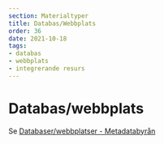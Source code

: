```yaml
---
section: Materialtyper
title: Databas/Webbplats
order: 36
date: 2021-10-18
tags:
- databas
- webbplats
- integrerande resurs
--- 
```


# Databas/webbplats

Se [Databaser/webbplatser - Metadatabyrån](https://metadatabyran.kb.se/beskrivning/materialtyper-arbetsfloden/databaser---webbplatser)  
